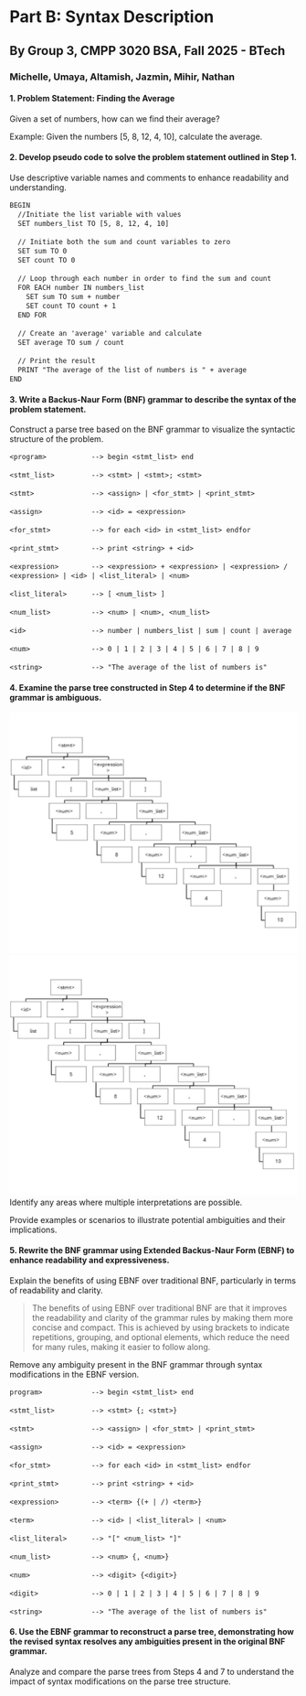 

# Part B: Syntax Description
## By Group 3, CMPP 3020 BSA, Fall 2025 - BTech
### Michelle, Umaya, Altamish, Jazmin, Mihir, Nathan
#### 1. Problem Statement: Finding the Average

Given a set of numbers, how can we find their average?

Example: Given the numbers [5, 8, 12, 4, 10], calculate the average.

#### 2. Develop pseudo code to solve the problem statement outlined in Step 1.
Use descriptive variable names and comments to enhance readability and understanding.
```
BEGIN
  //Initiate the list variable with values
  SET numbers_list TO [5, 8, 12, 4, 10]

  // Initiate both the sum and count variables to zero
  SET sum TO 0
  SET count TO 0

  // Loop through each number in order to find the sum and count
  FOR EACH number IN numbers_list
    SET sum TO sum + number
    SET count TO count + 1
  END FOR

  // Create an 'average' variable and calculate
  SET average TO sum / count

  // Print the result
  PRINT "The average of the list of numbers is " + average
END

```

#### 3. Write a Backus-Naur Form (BNF) grammar to describe the syntax of the problem statement.
Construct a parse tree based on the BNF grammar to visualize the syntactic structure of the problem.

```
<program>	        --> begin <stmt_list> end

<stmt_list>		    --> <stmt> | <stmt>; <stmt>

<stmt>			    --> <assign> | <for_stmt> | <print_stmt>

<assign>		    --> <id> = <expression>

<for_stmt>		    --> for each <id> in <stmt_list> endfor

<print_stmt>		--> print <string> + <id>

<expression>		--> <expression> + <expression> | <expression> / <expression> | <id> | <list_literal> | <num>

<list_literal>		--> [ <num_list> ]

<num_list>		    --> <num> | <num>, <num_list>

<id>                --> number | numbers_list | sum | count | average

<num>			    --> 0 | 1 | 2 | 3 | 4 | 5 | 6 | 7 | 8 | 9

<string>		    --> "The average of the list of numbers is"

```


#### 4. Examine the parse tree constructed in Step 4 to determine if the BNF grammar is ambiguous.
![Example Parse Tree Embed PNG](example_parse_tree-PNG.png)
![Example Parse Tree Embed SVG](example_parse_tree-SVG.svg)
Identify any areas where multiple interpretations are possible.

Provide examples or scenarios to illustrate potential ambiguities and their implications.

#### 5. Rewrite the BNF grammar using Extended Backus-Naur Form (EBNF) to enhance readability and expressiveness.

Explain the benefits of using EBNF over traditional BNF, particularly in terms of readability and clarity.
> The benefits of using EBNF over traditional BNF are that it improves the readability and clarity of the grammar
rules by making them more concise and compact. This is achieved by using brackets to indicate repetitions, grouping, and 
optional elements, which reduce the need for many rules, making it easier to follow along.

Remove any ambiguity present in the BNF grammar through syntax modifications in the EBNF version.

```
program>	        --> begin <stmt_list> end

<stmt_list>		    --> <stmt> {; <stmt>}

<stmt>			    --> <assign> | <for_stmt> | <print_stmt>

<assign>		    --> <id> = <expression>

<for_stmt>		    --> for each <id> in <stmt_list> endfor

<print_stmt>		--> print <string> + <id>

<expression>		--> <term> {(+ | /) <term>}

<term>              --> <id> | <list_literal> | <num>

<list_literal>		--> "[" <num_list> "]"

<num_list>		    --> <num> {, <num>}

<num>               --> <digit> {<digit>}

<digit>			    --> 0 | 1 | 2 | 3 | 4 | 5 | 6 | 7 | 8 | 9

<string>		    --> "The average of the list of numbers is"

```

#### 6. Use the EBNF grammar to reconstruct a parse tree, demonstrating how the revised syntax resolves any ambiguities present in the original BNF grammar.
Analyze and compare the parse trees from Steps 4 and 7 to understand the impact of syntax modifications on the parse tree structure.
